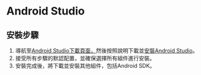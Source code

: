 # Android Studio

## 安裝步驟

1. 導航至[Android Studio下載頁面，](https://developer.android.com/studio/)然後按照說明下載並[安裝Android Studio](https://developer.android.com/studio/install.html)。
2. 接受所有步驟的默認配置，並確保選擇所有組件進行安裝。
3. 安裝完成後，將下載並安裝其他組件，包括Android SDK。



